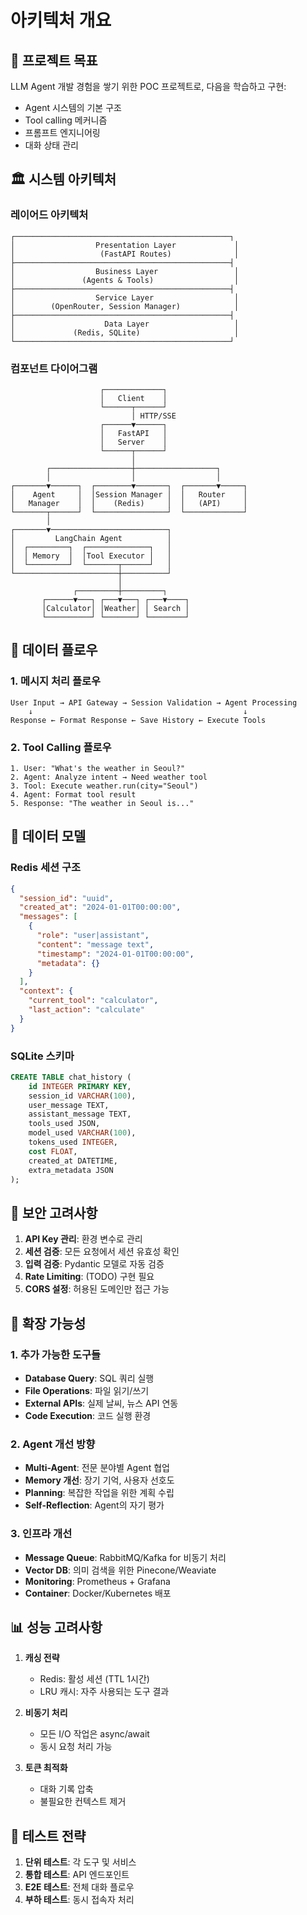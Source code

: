 # 아키텍처 개요

## 🎯 프로젝트 목표

LLM Agent 개발 경험을 쌓기 위한 POC 프로젝트로, 다음을 학습하고 구현:
- Agent 시스템의 기본 구조
- Tool calling 메커니즘
- 프롬프트 엔지니어링
- 대화 상태 관리

## 🏛️ 시스템 아키텍처

### 레이어드 아키텍처

```
┌────────────────────────────────────────────────┐
│                  Presentation Layer             │
│                   (FastAPI Routes)              │
├────────────────────────────────────────────────┤
│                  Business Layer                 │
│               (Agents & Tools)                  │
├────────────────────────────────────────────────┤
│                  Service Layer                  │
│        (OpenRouter, Session Manager)            │
├────────────────────────────────────────────────┤
│                    Data Layer                   │
│             (Redis, SQLite)                     │
└────────────────────────────────────────────────┘
```

### 컴포넌트 다이어그램

```
                    ┌─────────────┐
                    │   Client    │
                    └──────┬──────┘
                           │ HTTP/SSE
                    ┌──────▼──────┐
                    │   FastAPI   │
                    │   Server    │
                    └──────┬──────┘
                           │
        ┌──────────────────┼──────────────────┐
        │                  │                  │
┌───────▼──────┐  ┌────────▼───────┐  ┌───────▼─────┐
│    Agent     │  │Session Manager │  │   Router    │
│   Manager    │  │    (Redis)     │  │   (API)     │
└───────┬──────┘  └────────────────┘  └─────────────┘
        │
┌───────▼──────────────────────────┐
│         LangChain Agent          │
│  ┌─────────┐  ┌──────────────┐   │
│  │ Memory  │  │Tool Executor │   │
│  └─────────┘  └───────┬──────┘   │
└───────────────────────┼──────────┘
                        │
              ┌─────────┼─────────┐
       ┌──────▼───┐ ┌───▼───┐ ┌───▼────┐
       │Calculator│ │Weather│ │ Search │
       └──────────┘ └───────┘ └────────┘
```

## 🔄 데이터 플로우

### 1. 메시지 처리 플로우
```
User Input → API Gateway → Session Validation → Agent Processing
    ↓                                               ↓
Response ← Format Response ← Save History ← Execute Tools
```

### 2. Tool Calling 플로우
```
1. User: "What's the weather in Seoul?"
2. Agent: Analyze intent → Need weather tool
3. Tool: Execute weather.run(city="Seoul")
4. Agent: Format tool result
5. Response: "The weather in Seoul is..."
```

## 💾 데이터 모델

### Redis 세션 구조
```json
{
  "session_id": "uuid",
  "created_at": "2024-01-01T00:00:00",
  "messages": [
    {
      "role": "user|assistant",
      "content": "message text",
      "timestamp": "2024-01-01T00:00:00",
      "metadata": {}
    }
  ],
  "context": {
    "current_tool": "calculator",
    "last_action": "calculate"
  }
}
```

### SQLite 스키마
```sql
CREATE TABLE chat_history (
    id INTEGER PRIMARY KEY,
    session_id VARCHAR(100),
    user_message TEXT,
    assistant_message TEXT,
    tools_used JSON,
    model_used VARCHAR(100),
    tokens_used INTEGER,
    cost FLOAT,
    created_at DATETIME,
    extra_metadata JSON
);
```

## 🔐 보안 고려사항

1. **API Key 관리**: 환경 변수로 관리
2. **세션 검증**: 모든 요청에서 세션 유효성 확인
3. **입력 검증**: Pydantic 모델로 자동 검증
4. **Rate Limiting**: (TODO) 구현 필요
5. **CORS 설정**: 허용된 도메인만 접근 가능

## 🚀 확장 가능성

### 1. 추가 가능한 도구들
- **Database Query**: SQL 쿼리 실행
- **File Operations**: 파일 읽기/쓰기
- **External APIs**: 실제 날씨, 뉴스 API 연동
- **Code Execution**: 코드 실행 환경

### 2. Agent 개선 방향
- **Multi-Agent**: 전문 분야별 Agent 협업
- **Memory 개선**: 장기 기억, 사용자 선호도
- **Planning**: 복잡한 작업을 위한 계획 수립
- **Self-Reflection**: Agent의 자기 평가

### 3. 인프라 개선
- **Message Queue**: RabbitMQ/Kafka for 비동기 처리
- **Vector DB**: 의미 검색을 위한 Pinecone/Weaviate
- **Monitoring**: Prometheus + Grafana
- **Container**: Docker/Kubernetes 배포

## 📊 성능 고려사항

1. **캐싱 전략**
   - Redis: 활성 세션 (TTL 1시간)
   - LRU 캐시: 자주 사용되는 도구 결과

2. **비동기 처리**
   - 모든 I/O 작업은 async/await
   - 동시 요청 처리 가능

3. **토큰 최적화**
   - 대화 기록 압축
   - 불필요한 컨텍스트 제거

## 🧪 테스트 전략

1. **단위 테스트**: 각 도구 및 서비스
2. **통합 테스트**: API 엔드포인트
3. **E2E 테스트**: 전체 대화 플로우
4. **부하 테스트**: 동시 접속자 처리